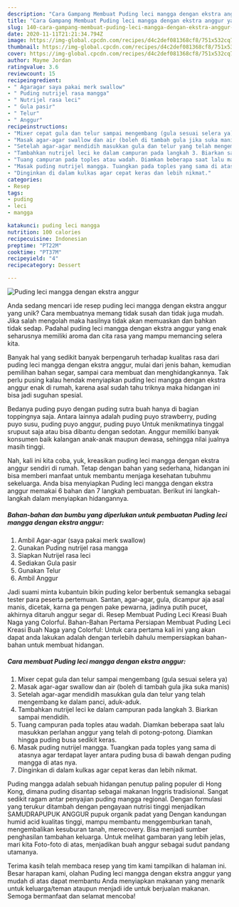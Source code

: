 ```yaml
---
description: "Cara Gampang Membuat Puding leci mangga dengan ekstra anggur yang Bisa Manjain Lidah"
title: "Cara Gampang Membuat Puding leci mangga dengan ekstra anggur yang Bisa Manjain Lidah"
slug: 140-cara-gampang-membuat-puding-leci-mangga-dengan-ekstra-anggur-yang-bisa-manjain-lidah
date: 2020-11-11T21:21:34.794Z
image: https://img-global.cpcdn.com/recipes/d4c2def081368cf8/751x532cq70/puding-leci-mangga-dengan-ekstra-anggur-foto-resep-utama.jpg
thumbnail: https://img-global.cpcdn.com/recipes/d4c2def081368cf8/751x532cq70/puding-leci-mangga-dengan-ekstra-anggur-foto-resep-utama.jpg
cover: https://img-global.cpcdn.com/recipes/d4c2def081368cf8/751x532cq70/puding-leci-mangga-dengan-ekstra-anggur-foto-resep-utama.jpg
author: Mayme Jordan
ratingvalue: 3.6
reviewcount: 15
recipeingredient:
- " Agaragar saya pakai merk swallow"
- " Puding nutrijel rasa mangga"
- " Nutrijel rasa leci"
- " Gula pasir"
- " Telur"
- " Anggur"
recipeinstructions:
- "Mixer cepat gula dan telur sampai mengembang (gula sesuai selera ya)"
- "Masak agar-agar swallow dan air (boleh di tambah gula jika suka manis)"
- "Setelah agar-agar mendidih masukkan gula dan telur yang telah mengembang ke dalam panci, aduk-aduk."
- "Tambahkan nutrijel leci ke dalam campuran pada langkah 3. Biarkan sampai mendidih."
- "Tuang campuran pada toples atau wadah. Diamkan beberapa saat lalu masukkan perlahan anggur yang telah di potong-potong. Diamkan hingga puding busa sedikit keras."
- "Masak puding nutrijel mangga. Tuangkan pada toples yang sama di atasnya agar terdapat layer antara puding busa di bawah dengan puding mangga di atas nya."
- "Dinginkan di dalam kulkas agar cepat keras dan lebih nikmat."
categories:
- Resep
tags:
- puding
- leci
- mangga

katakunci: puding leci mangga 
nutrition: 100 calories
recipecuisine: Indonesian
preptime: "PT22M"
cooktime: "PT37M"
recipeyield: "4"
recipecategory: Dessert

---
```



![Puding leci mangga dengan ekstra anggur](https://img-global.cpcdn.com/recipes/d4c2def081368cf8/751x532cq70/puding-leci-mangga-dengan-ekstra-anggur-foto-resep-utama.jpg)

Anda sedang mencari ide resep puding leci mangga dengan ekstra anggur yang unik? Cara membuatnya memang tidak susah dan tidak juga mudah. Jika salah mengolah maka hasilnya tidak akan memuaskan dan bahkan tidak sedap. Padahal puding leci mangga dengan ekstra anggur yang enak seharusnya memiliki aroma dan cita rasa yang mampu memancing selera kita.

Banyak hal yang sedikit banyak berpengaruh terhadap kualitas rasa dari puding leci mangga dengan ekstra anggur, mulai dari jenis bahan, kemudian pemilihan bahan segar, sampai cara membuat dan menghidangkannya. Tak perlu pusing kalau hendak menyiapkan puding leci mangga dengan ekstra anggur enak di rumah, karena asal sudah tahu triknya maka hidangan ini bisa jadi suguhan spesial.

Bedanya puding puyo dengan puding sutra buah hanya di bagian toppingnya saja. Antara lainnya adalah puding puyo strawberry, puding puyo susu, puding puyo anggur, puding puyo Untuk menikmatinya tinggal srupuut saja atau bisa dibantu dengan sedotan. Anggur memiliki banyak konsumen baik kalangan anak-anak maupun dewasa, sehingga nilai jualnya masih tinggi.


Nah, kali ini kita coba, yuk, kreasikan puding leci mangga dengan ekstra anggur sendiri di rumah. Tetap dengan bahan yang sederhana, hidangan ini bisa memberi manfaat untuk membantu menjaga kesehatan tubuhmu sekeluarga. Anda bisa menyiapkan Puding leci mangga dengan ekstra anggur memakai 6 bahan dan 7 langkah pembuatan. Berikut ini langkah-langkah dalam menyiapkan hidangannya.

<!--inarticleads1-->

##### Bahan-bahan dan bumbu yang diperlukan untuk pembuatan Puding leci mangga dengan ekstra anggur:

1. Ambil  Agar-agar (saya pakai merk swallow)
1. Gunakan  Puding nutrijel rasa mangga
1. Siapkan  Nutrijel rasa leci
1. Sediakan  Gula pasir
1. Gunakan  Telur
1. Ambil  Anggur


Jadi suami minta kubantuin bikin puding kelor berbentuk semangka sebagai tester para peserta pertemuan. Santan, agar-agar, gula, dicampur aja asal manis, dicetak, karna ga pengen pake pewarna, jadinya putih pucet, akhirnya ditaruh anggur segar di. Resep Membuat Puding Leci Kreasi Buah Naga yang Colorful. Bahan-Bahan Pertama Persiapan Membuat Puding Leci Kreasi Buah Naga yang Colorful: Untuk cara pertama kali ini yang akan dapat anda lakukan adalah dengan terlebih dahulu mempersiapkan bahan-bahan untuk membuat hidangan. 

<!--inarticleads2-->

##### Cara membuat Puding leci mangga dengan ekstra anggur:

1. Mixer cepat gula dan telur sampai mengembang (gula sesuai selera ya)
1. Masak agar-agar swallow dan air (boleh di tambah gula jika suka manis)
1. Setelah agar-agar mendidih masukkan gula dan telur yang telah mengembang ke dalam panci, aduk-aduk.
1. Tambahkan nutrijel leci ke dalam campuran pada langkah 3. Biarkan sampai mendidih.
1. Tuang campuran pada toples atau wadah. Diamkan beberapa saat lalu masukkan perlahan anggur yang telah di potong-potong. Diamkan hingga puding busa sedikit keras.
1. Masak puding nutrijel mangga. Tuangkan pada toples yang sama di atasnya agar terdapat layer antara puding busa di bawah dengan puding mangga di atas nya.
1. Dinginkan di dalam kulkas agar cepat keras dan lebih nikmat.


Puding mangga adalah sebuah hidangan penutup paling populer di Hong Kong, dimana puding disantap sebagai makanan Inggris tradisional. Sangat sedikit ragam antar penyajian puding mangga regional. Dengan formulasi yang terukur ditambah dengan pengayaan nutrisi tinggi menjadikan SAMUDRAPUPUK ANGGUR pupuk organik padat yang Dengan kandungan humid acid kualitas tinggi, mampu membantu menggemburkan tanah, mengembalikan kesuburan tanah, merecovery. Bisa menjadi sumber penghasilan tambahan keluarga. Untuk melihat gambaran yang lebih jelas, mari kita Foto-foto di atas, menjadikan buah anggur sebagai sudut pandang utamanya. 

Terima kasih telah membaca resep yang tim kami tampilkan di halaman ini. Besar harapan kami, olahan Puding leci mangga dengan ekstra anggur yang mudah di atas dapat membantu Anda menyiapkan makanan yang menarik untuk keluarga/teman ataupun menjadi ide untuk berjualan makanan. Semoga bermanfaat dan selamat mencoba!
